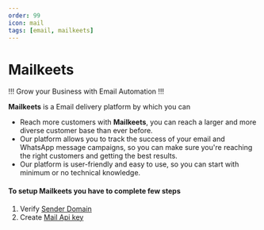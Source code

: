 ```yaml
---
order: 99
icon: mail
tags: [email, mailkeets]
---
```


# Mailkeets

!!!
Grow your Business with Email Automation
!!!

**Mailkeets** is a Email delivery platform by which you can
- Reach more customers with **Mailkeets**, you can reach a larger and more diverse customer base than ever before. 
- Our platform allows you to track the success of your email and WhatsApp message campaigns, so you can make sure you're reaching the right customers and getting the best results.
- Our platform is user-friendly and easy to use, so you can start with minimum or no technical knowledge.

#### To setup **Mailkeets** you have to complete few steps
1. Verify [Sender Domain](SenderIdentity.md)
2. Create [Mail Api key](MailApiKey.md)